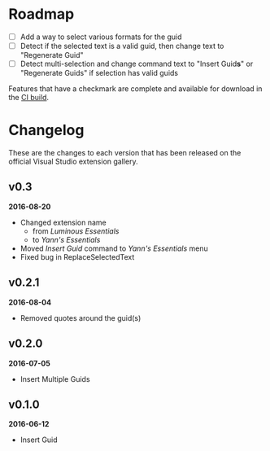 # Roadmap

- [ ] Add a way to select various formats for the guid
- [ ] Detect if the selected text is a valid guid, then change text to "Regenerate Guid"
- [ ] Detect multi-selection and change command text to "Insert Guid**s**" or "Regenerate Guids"
 if selection has valid guids

Features that have a checkmark are complete and available for
download in the
[CI build](http://vsixgallery.com/extension/YD.InsertGuid/).

# Changelog

These are the changes to each version that has been released
on the official Visual Studio extension gallery.

## v0.3

**2016-08-20**

- Changed extension name
  - from *Luminous Essentials*
  - to *Yann's Essentials*
- Moved *Insert Guid* command to *Yann's Essentials* menu
- Fixed bug in ReplaceSelectedText 

## v0.2.1

**2016-08-04**

- Removed quotes around the guid(s)

## v0.2.0

**2016-07-05**

- Insert Multiple Guids

## v0.1.0

**2016-06-12**

- Insert Guid